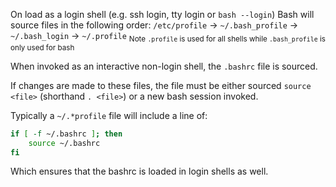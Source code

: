 On load as a login shell (e.g. ssh login, tty login or `bash --login`) Bash will source files in the following order:
`/etc/profile` -> `~/.bash_profile` -> `~/.bash_login` -> `~/.profile`
<sub>Note `.profile` is used for all shells while `.bash_profile` is only used for bash</sub>

When invoked as an interactive non-login shell, the `.bashrc` file is sourced.

If changes are made to these files, the file must be either sourced `source <file>` (shorthand `. <file>`) or a new bash session invoked.

Typically a `~/.*profile` file will include a line of:
```sh
if [ -f ~/.bashrc ]; then
	source ~/.bashrc
fi
```
Which ensures that the bashrc is loaded in login shells as well.
